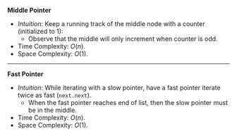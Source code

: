 **Middle Pointer**
- *Intuition*: Keep a running track of the middle node with a counter (initialized to 1):
  - Observe that the middle will only increment when counter is odd. 
- Time Complexity: $O(n)$. 
- Space Complexity: $O(1)$. 

---

**Fast Pointer**
- *Intuition*: While iterating with a slow pointer, have a fast pointer iterate twice as fast (`next.next`). 
  - When the fast pointer reaches end of list, then the slow pointer must be in the middle. 
- Time Complexity: $O(n)$. 
- Space Complexity: $O(1)$. 
